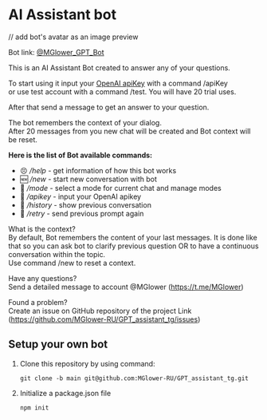 # AI Assistant bot

// add bot's avatar as an image preview

Bot link: [@MGlower_GPT_Bot](https://t.me/MGlower_GPT_Bot)

This is an AI Assistant Bot created to answer any of your questions.

To start using it input your [OpenAI apiKey](https://platform.openai.com/account/api-keys) with a command /apiKey  
or use test account with a command /test. You will have 20 trial uses.

After that send a message to get an answer to your question.

The bot remembers the context of your dialog.  
After 20 messages from you new chat will be created and Bot context will be reset.

**Here is the list of Bot available commands:**

- 😣 _/help_ - get information of how this bot works
- 🆕 _/new_ - start new conversation with bot
- 🦖 _/mode_ - select a mode for current chat and manage modes
- 🔑 _/apikey_ - input your OpenAI apikey
- 📜 _/history_ - show previous conversation
- 📌 _/retry_ - send previous prompt again

What is the context?  
By default, Bot remembers the content of your last messages. It is done like that so you can ask bot to clarify previous question OR to have a continuous conversation within the topic.  
Use command /new to reset a context.

Have any questions?  
Send a detailed message to account @MGlower (https://t.me/MGlower)

Found a problem?  
Create an issue on GitHub repository of the project Link (https://github.com/MGlower-RU/GPT_assistant_tg/issues)

## Setup your own bot

1.  Clone this repository by using command:

        git clone -b main git@github.com:MGlower-RU/GPT_assistant_tg.git

2.  Initialize a package.json file

        npm init

<!-- continue -->
